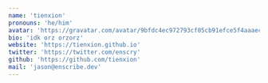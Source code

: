 ```yaml
---
name: 'tienxion'
pronouns: 'he/him'
avatar: 'https://gravatar.com/avatar/9bfdc4ec972793cf05cb91efce5f4aaaec2a0da1bf4ec34dad0913f1d845faf6.webp?size=256'
bio: 'idk orz orzorz'
website: 'https://tienxion.github.io'
twitter: 'https://twitter.com/enscry'
github: 'https://github.com/tienxion'
mail: 'jason@enscribe.dev'
---
```

